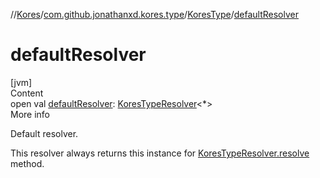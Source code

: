 //[Kores](../../index.md)/[com.github.jonathanxd.kores.type](../index.md)/[KoresType](index.md)/[defaultResolver](default-resolver.md)



# defaultResolver  
[jvm]  
Content  
open val [defaultResolver](default-resolver.md): [KoresTypeResolver](../-kores-type-resolver/index.md)<*>  
More info  


Default resolver.



This resolver always returns this instance for [KoresTypeResolver.resolve](../-kores-type-resolver/resolve.md) method.

  



